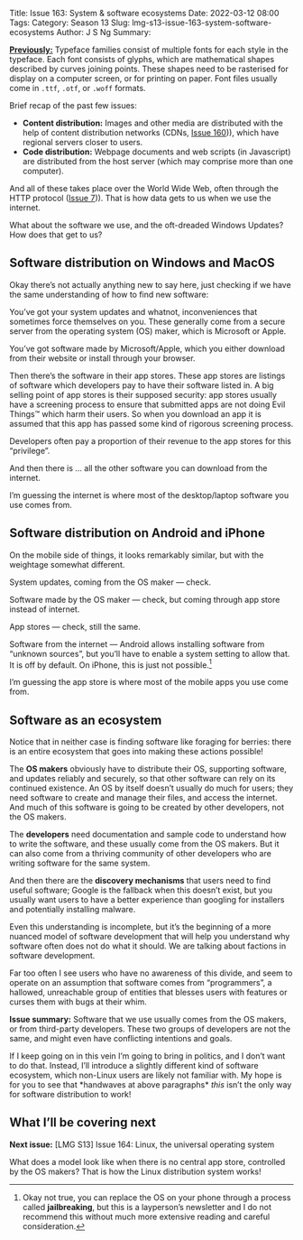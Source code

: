 Title: Issue 163: System & software ecosystems
Date: 2022-03-12 08:00
Tags: 
Category: Season 13
Slug: lmg-s13-issue-163-system-software-ecosystems
Author: J S Ng
Summary: 

[**Previously:**](https://buttondown.email/laymansguide/archive/) Typeface families consist of multiple fonts for each style in the typeface. Each font consists of glyphs, which are mathematical shapes described by curves joining points. These shapes need to be rasterised for display on a computer screen, or for printing on paper. Font files usually come in `.ttf`, `.otf`, or `.woff` formats.

Brief recap of the past few issues:

- **Content distribution:** Images and other media are distributed with the help of content distribution networks (CDNs, [Issue 160]({filename}/season13/issue160/issue160.md))), which have regional servers closer to users.
- **Code distribution:** Webpage documents and web scripts (in Javascript) are distributed from the host server (which may comprise more than one computer).

And all of these takes place over the World Wide Web, often through the HTTP protocol ([Issue 7]({filename}/season1/issue007/issue007.md))). That is how data gets to us when we use the internet.

What about the software we use, and the oft-dreaded Windows Updates? How does that get to us?

## Software distribution on Windows and MacOS

Okay there’s not actually anything new to say here, just checking if we have the same understanding of how to find new software:

You’ve got your system updates and whatnot, inconveniences that sometimes force themselves on you. These generally come from a secure server from the operating system (OS) maker, which is Microsoft or Apple.

You’ve got software made by Microsoft/Apple, which you either download from their website or install through your browser.

Then there’s the software in their app stores. These app stores are listings of software which developers pay to have their software listed in. A big selling point of app stores is their supposed security: app stores usually have a screening process to ensure that submitted apps are not doing Evil Things™ which harm their users. So when you download an app it is assumed that this app has passed some kind of rigorous screening process.

Developers often pay a proportion of their revenue to the app stores for this “privilege”.

And then there is … all the other software you can download from the internet.

I’m guessing the internet is where most of the desktop/laptop software you use comes from.



## Software distribution on Android and iPhone

On the mobile side of things, it looks remarkably similar, but with the weightage somewhat different.

System updates, coming from the OS maker — check.

Software made by the OS maker — check, but coming through app store instead of internet.

App stores — check, still the same.

Software from the internet — Android allows installing software from “unknown sources”, but you’ll have to enable a system setting to allow that. It is off by default. On iPhone, this is just not possible.[^1]

[^1]: Okay not true, you can replace the OS on your phone through a process called **jailbreaking**, but this is a layperson’s newsletter and I do not recommend this without much more extensive reading and careful consideration.

I’m guessing the app store is where most of the mobile apps you use come from.



## Software as an ecosystem

Notice that in neither case is finding software like foraging for berries: there is an entire ecosystem that goes into making these actions possible!

The **OS makers** obviously have to distribute their OS, supporting software, and updates reliably and securely, so that other software can rely on its continued existence. An OS by itself doesn’t usually do much for users; they need software to create and manage their files, and access the internet. And much of this software is going to be created by other developers, not the OS makers.

The **developers** need documentation and sample code to understand how to write the software, and these usually come from the OS makers. But it can also come from a thriving community of other developers who are writing software for the same system.

And then there are the **discovery mechanisms** that users need to find useful software; Google is the fallback when this doesn’t exist, but you usually want users to have a better experience than googling for installers and potentially installing malware.

Even this understanding is incomplete, but it’s the beginning of a more nuanced model of software development that will help you understand why software often does not do what it should. We are talking about factions in software development.

Far too often I see users who have no awareness of this divide, and seem to operate on an assumption that software comes from “programmers”, a hallowed, unreachable group of entities that blesses users with features or curses them with bugs at their whim.

**Issue summary:** Software that we use usually comes from the OS makers, or from third-party developers. These two groups of developers are not the same, and might even have conflicting intentions and goals.

If I keep going on in this vein I’m going to bring in politics, and I don’t want to do that. Instead, I’ll introduce a slightly different kind of software ecosystem, which non-Linux users are likely not familiar with. My hope is for you to see that \*handwaves at above paragraphs\* _this_ isn’t the only way for software distribution to work!

## What I’ll be covering next

**Next issue:** [LMG S13] Issue 164: Linux, the universal operating system

What does a model look like when there is no central app store, controlled by the OS makers? That is how the Linux distribution system works!
